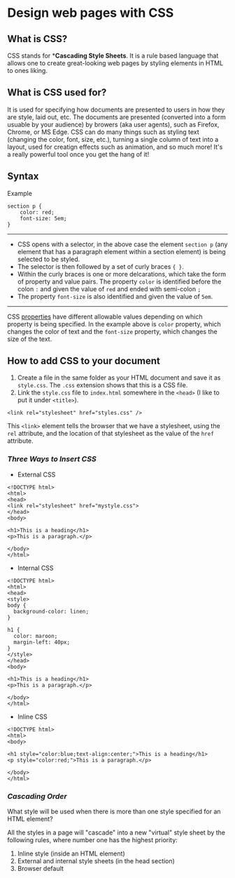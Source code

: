 
# Design web pages with CSS

## What is CSS?

CSS stands for ***Cascading Style Sheets**. It is a rule based language that allows one to create great-looking web pages by styling elements in HTML to ones liking.

## What is CSS used for?

It is used for specifying how documents are presented to users in how they are style, laid out, etc. The documents are presented (converted into a form usuable by your audience) by browers (aka user agents), such as Firefox, Chrome, or MS Edge. CSS can do many things such as styling text (changing the color, font, size, etc.), turning a single column of text into a layout, used for creatign effects such as animation, and so much more! It's a really powerful tool once you get the hang of it!

## Syntax

Example

```
section p {
    color: red;
    font-size: 5em;
}
```

---

- CSS opens with a selector, in the above case the element `section p` (any element that has a paragraph element within a section element) is being selected to be styled.
- The selector is then followed by a set of curly braces `{ }`.
- Within the curly braces is one or more delcarations, which take the form of property and value pairs. The property `color` is identified before the colon `:` and given the value of `red` and ended with semi-colon `;`
- The property `font-size` is also identified and given the value of `5em`.

---

CSS [properties](https://css-tricks.com/almanac/properties/) have different allowable values depending on which property is being specified. In the example above is `color` property, which changes the color of text and the `font-size` property, which changes the size of the text.

## How to add CSS to your document

1. Create a file in the same folder as your HTML document and save it as `style.css`. The `.css` extension shows that this is a CSS file.
2. Link the `style.css` file to `index.html` somewhere in the `<head>` (I like to put it under `<title>`).

```
<link rel="stylesheet" href="styles.css" />
```

This `<link>` element tells the browser that we have a stylesheet, using the `rel` attribute, and the location of that stylesheet as the value of the `href` attribute.

### ***Three Ways to Insert CSS***

- External CSS

```
<!DOCTYPE html>
<html>
<head>
<link rel="stylesheet" href="mystyle.css">
</head>
<body>

<h1>This is a heading</h1>
<p>This is a paragraph.</p>

</body>
</html>
```

- Internal CSS

```
<!DOCTYPE html>
<html>
<head>
<style>
body {
  background-color: linen;
}

h1 {
  color: maroon;
  margin-left: 40px;
}
</style>
</head>
<body>

<h1>This is a heading</h1>
<p>This is a paragraph.</p>

</body>
</html>
```

- Inline CSS

```
<!DOCTYPE html>
<html>
<body>

<h1 style="color:blue;text-align:center;">This is a heading</h1>
<p style="color:red;">This is a paragraph.</p>

</body>
</html>
```

### ***Cascading Order***

What style will be used when there is more than one style specified for an HTML element?

All the styles in a page will "cascade" into a new "virtual" style sheet by the following rules, where number one has the highest priority:

1. Inline style (inside an HTML element)
2. External and internal style sheets (in the head section)
3. Browser default